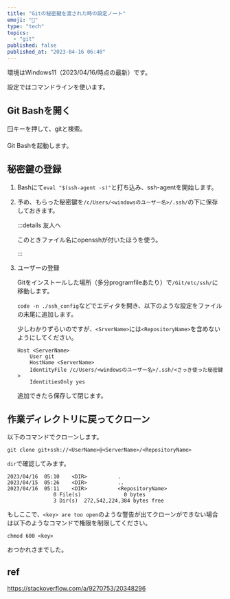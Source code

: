 ```yaml
---
title: "Gitの秘密鍵を渡された時の設定ノート"
emoji: "🌊"
type: "tech"
topics:
  - "git"
published: false
published_at: "2023-04-16 06:40"
---
```


環境はWindows11（2023/04/16/時点の最新）です。

設定ではコマンドラインを使います。

## Git Bashを開く

🪟キーを押して、gitと検索。

Git Bashを起動します。

## 秘密鍵の登録

1. Bashにて`eval "$(ssh-agent -s)"`と打ち込み、ssh-agentを開始します。

1. 予め、もらった秘密鍵を`/c/Users/<windowsのユーザー名>/.ssh/`の下に保存しておきます。

    :::details 友人へ

    このときファイル名にopensshが付いたほうを使う。

    :::

1. ユーザーの登録

    Gitをインストールした場所（多分programfileあたり）で`/Git/etc/ssh/`に移動します。

    `code -n ./ssh_config`などでエディタを開き、以下のような設定をファイルの末尾に追加します。

    少しわかりずらいのですが、`<SrverName>`には`<RepositoryName>`を含めないようにしてください。

    ```txt:ssh_config(一部)
    Host <ServerName>
        User git
        HostName <ServerName> 
        IdentityFile /c/Users/<windowsのユーザー名>/.ssh/<さっき使った秘密鍵>
        IdentitiesOnly yes
    ```

    追加できたら保存して閉じます。

## 作業ディレクトリに戻ってクローン

以下のコマンドでクローンします。

`git clone git+ssh://<UserName>@<ServerName>/<RepositoryName>`

`dir`で確認してみます。

```
2023/04/16  05:10    <DIR>          .
2023/04/15  05:26    <DIR>          ..
2023/04/16  05:11    <DIR>          <RepositoryName>
               0 File(s)              0 bytes
               3 Dir(s)  272,542,224,384 bytes free
```

もしここで、`<key> are too open`のような警告が出てクローンができない場合は以下のようなコマンドで権限を制限してください。

```shell
chmod 600 <key>
```

おつかれさまでした。

## ref

<https://stackoverflow.com/a/9270753/20348296>

